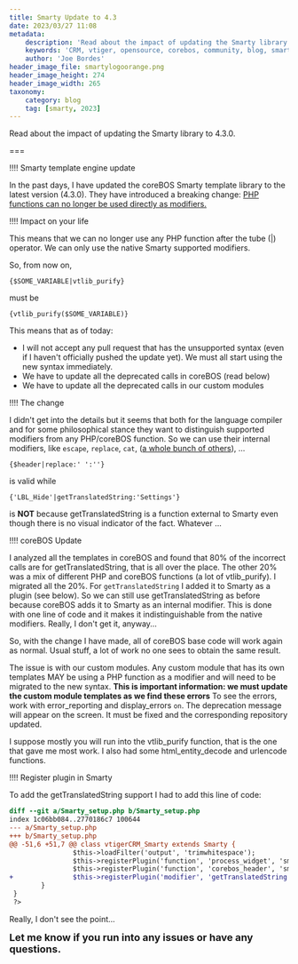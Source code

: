 ```yaml
---
title: Smarty Update to 4.3
date: 2023/03/27 11:08
metadata:
    description: 'Read about the impact of updating the Smarty library.'
    keywords: 'CRM, vtiger, opensource, corebos, community, blog, smarty'
    author: 'Joe Bordes'
header_image_file: smartylogoorange.png
header_image_height: 274
header_image_width: 265
taxonomy:
    category: blog
    tag: [smarty, 2023]
---
```


Read about the impact of updating the Smarty library to 4.3.0.

===

 !!!!  Smarty template engine update

In the past days, I have updated the coreBOS Smarty template library to the latest version (4.3.0).
They have introduced a breaking change: [PHP functions can no longer be used directly as modifiers.](https://github.com/smarty-php/smarty/issues/813)

 !!!! Impact on your life

This means that we can no longer use any PHP function after the tube (|) operator. We can only use the native Smarty supported modifiers.

So, from now on,

`{$SOME_VARIABLE|vtlib_purify}`

must be

`{vtlib_purify($SOME_VARIABLE)}`

This means that as of today:

- I will not accept any pull request that has the unsupported syntax (even if I haven't officially pushed the update yet). We must all start using the new syntax immediately.
- We have to update all the deprecated calls in coreBOS (read below)
- We have to update all the deprecated calls in our custom modules

<span></span>

 !!!! The change

I didn't get into the details but it seems that both for the language compiler and for some philosophical stance they want to distinguish supported modifiers from any PHP/coreBOS function. So we can use their internal modifiers, like `escape`, `replace`, `cat`, ([a whole bunch of others](https://www.smarty.net/docs/en/language.modifiers.tpl)), ...

`{$header|replace:' ':''}`

is valid while

`{'LBL_Hide'|getTranslatedString:'Settings'}` 

is **NOT** because getTranslatedString is a function external to Smarty even though there is no visual indicator of the fact.  Whatever ...

 !!!! coreBOS Update

I analyzed all the templates in coreBOS and found that 80% of the incorrect calls are for getTranslatedString, that is all over the place. The other 20% was a mix of different PHP and coreBOS functions (a lot of vtlib_purify). I migrated all the 20%. For `getTranslatedString` I added it to Smarty as a plugin (see below). So we can still use getTranslatedString as before because coreBOS adds it to Smarty as an internal modifier. This is done with one line of code and it makes it indistinguishable from the native modifiers. Really, I don't get it, anyway...

So, with the change I have made, all of coreBOS base code will work again as normal. Usual stuff, a lot of work no one sees to obtain the same result.

The issue is with our custom modules. Any custom module that has its own templates MAY be using a PHP function as a modifier and will need to be migrated to the new syntax. **This is important information: we must update the custom module templates as we find these errors**  To see the errors, work with error_reporting and display_errors `on`. The deprecation message will appear on the screen. It must be fixed and the corresponding repository updated.

I suppose mostly you will run into the vtlib_purify function, that is the one that gave me most work. I also had some html_entity_decode and urlencode functions.

 !!!! Register plugin in Smarty

To add the getTranslatedString support I had to add this line of code:

```diff
diff --git a/Smarty_setup.php b/Smarty_setup.php
index 1c06bb084..2770186c7 100644
--- a/Smarty_setup.php
+++ b/Smarty_setup.php
@@ -51,6 +51,7 @@ class vtigerCRM_Smarty extends Smarty {
                $this->loadFilter('output', 'trimwhitespace');
                $this->registerPlugin('function', 'process_widget', 'smarty_function_process_widget');
                $this->registerPlugin('function', 'corebos_header', 'smarty_function_getCustomHeader');
+               $this->registerPlugin('modifier', 'getTranslatedString', 'getTranslatedString');
        }
 }
 ?>
```

Really, I don't see the point...

**<span style="font-size:large">Let me know if you run into any issues or have any questions.</span>**

